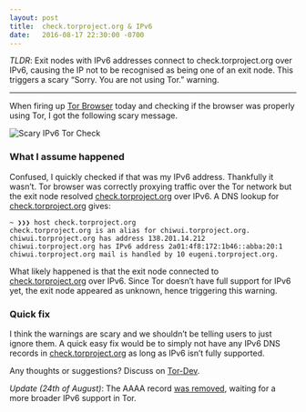 ```yaml
---
layout: post
title:  check.torproject.org & IPv6
date:   2016-08-17 22:30:00 -0700
---
```


*TLDR*: Exit nodes with IPv6 addresses connect to check.torproject.org over IPv6, causing the IP not to be recognised as being one of an exit node. This triggers a scary “Sorry. You are not using Tor.” warning.

- - -

When firing up [Tor Browser](https://www.torproject.org/projects/torbrowser.html.en) today and checking if the browser was properly using Tor, I got the following scary message.

![Scary IPv6 Tor Check](/blog/img/tor/ipv6TorCheck.png)

### What I assume happened

Confused, I quickly checked if that was my IPv6 address. Thankfully it wasn’t. Tor browser was correctly proxying traffic over the Tor network but the exit node resolved [check.torproject.org](check.torproject.org) over IPv6. A DNS lookup for [check.torproject.org](check.torproject.org) gives:

```
~ ❯❯❯ host check.torproject.org
check.torproject.org is an alias for chiwui.torproject.org.
chiwui.torproject.org has address 138.201.14.212
chiwui.torproject.org has IPv6 address 2a01:4f8:172:1b46::abba:20:1
chiwui.torproject.org mail is handled by 10 eugeni.torproject.org.
```

What likely happened is that the exit node connected to [check.torproject.org](check.torproject.org) over IPv6. Since Tor doesn’t have full support for IPv6 yet, the exit node appeared as unknown, hence triggering this warning.

### Quick fix

I think the warnings are scary and we shouldn’t be telling users to just ignore them. A quick easy fix would be to simply not have any IPv6 DNS records in [check.torproject.org](check.torproject.org) as long as IPv6 isn’t fully supported.

Any thoughts or suggestions? Discuss on [Tor-Dev](https://lists.torproject.org/pipermail/tor-dev/2016-August/011304.html).


*Update (24th of August)*: The AAAA record [was removed](https://trac.torproject.org/projects/tor/ticket/19940), waiting for a more broader IPv6 support in Tor.
